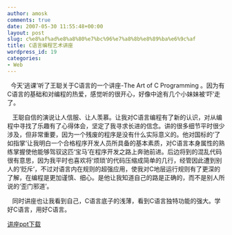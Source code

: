 ```yaml
---
author: amosk
comments: true
date: 2007-05-30 11:55:48+00:00
layout: post
slug: c%e8%af%ad%e8%a8%80%e7%bc%96%e7%a8%8b%e8%89%ba%e6%9c%af
title: C语言编程艺术讲座
wordpress_id: 19
categories:
- Web
---
```


  今天‘逃课’听了王聪关于C语言的一个讲座-The Art of C Programming 。因为有C语言的基础和对编程的热爱，感觉听的很开心，好像中途有几个小妹妹被‘吓’走了。

   王聪自信的演说让人信服、让人羡慕。让我对C语言编程有了新的认识，对从编程中寻找了乐趣有了心得体会，坚定了我寻求长进的信念。讲的很多细节平时很少涉及，但非常重要，因为一个残废的程序是没有什么实际意义的。他对国标的‘了如指掌’让我明白一个合格程序开发人员所具备的基本素质，对C语言本身属性的熟练掌握使他能够驾驭这匹‘宝马’在程序开发之路上奔驰前进。后边将到的混乱代码很有意思，因为我平时也喜欢将‘烦琐’的代码压缩成简单的几行，经管因此遭到别人的‘贬斥’，不过对语言内在规则的超强应用，使我对C地层运行规则有了更深的了解，在编程是更加谨慎、细心。是他让我知道自己的路是正确的，而不是别人所说的‘歪门邪道’。

   同时讲座也让我看到自己，C语言底子的浅薄，看到C语言独特功能的强大。学好C语言，用好C语言。

[讲座ppt下载](http://wangcong.org/down/taoc.ppt)
